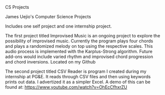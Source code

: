 CS Projects

James Uejio's Computer Science Projects

Includes one self project and one internship project. 

The first project titled Improvised Music is an ongoing project to explore the possibility of improvised music. Currently the program plays four chords and plays a randomized melody on top using the respective scales. This audio process is implemented with the Karplus-Strong algorithm. Future add-ons would include varied rhythm and improvised chord progression and chord inversions. Located on my Github

The second project titled CSV Reader is program I created during my internship at PG&E. It reads through CSV files and then using keywords prints out data. I advertized it as a simpler Excel. A demo of this can be found at: https://www.youtube.com/watch?v=OhEcCfhxrZU


